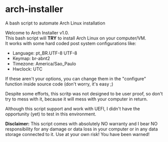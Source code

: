 # arch-installer
A bash script to automate Arch Linux installation

Welcome to Arch Installer v1.0.<br>
This bash script will **TRY** to install Arch Linux on your computer/VM.<br/>
It works with some hard coded post system configurations like:
<ul>
<li>Language: pt_BR.UTF-8 UTF-8</li>
<li>Keymap: br-abnt2</li>
<li>Timezone: America/Sao_Paulo</li>
<li>Hwclock: UTC</li>
  </ul>
If these aren't your options, you can change them in the "configure" function inside source code (don't worry, it's easy ;)

Despite some efforts, this scritp was not designed to be user proof, so don't try to mess with it, because it will mess with your computer in return.

Although this script support and work with UEFI, I didn't have the opportunity (yet) to test in this environment.

**Disclaimer:** This script comes with absolutely NO warranty and I bear NO responsibility for any damage or data loss in your computer or in any data storage connected to it. Use at your own risk! You have been warned!
